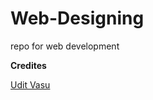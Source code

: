 # Web-Designing
repo for web development

**Credites**

[Udit Vasu](http://www.github.com/codenirvana)
